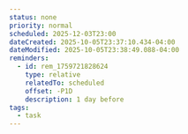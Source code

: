 ```yaml
---
status: none
priority: normal
scheduled: 2025-12-03T23:00
dateCreated: 2025-10-05T23:37:10.434-04:00
dateModified: 2025-10-05T23:38:49.088-04:00
reminders:
  - id: rem_1759721828624
    type: relative
    relatedTo: scheduled
    offset: -P1D
    description: 1 day before
tags:
  - task
---
```


